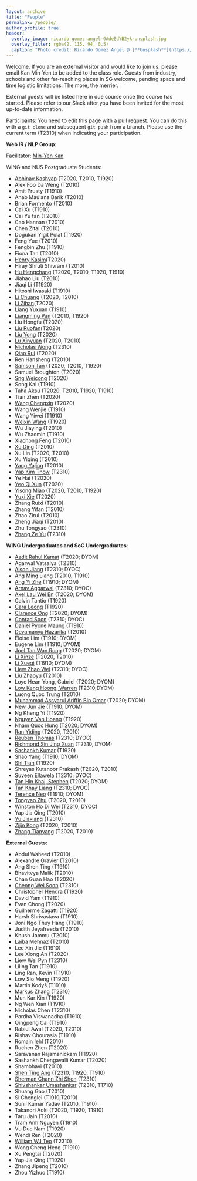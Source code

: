 ```yaml
---
layout: archive
title: "People"
permalink: /people/
author_profile: true
header:
  overlay_image: ricardo-gomez-angel-9AdeEdYB2yk-unsplash.jpg
  overlay_filter: rgba(2, 115, 94, 0.5)
  caption: "Photo credit: Ricardo Gomez Angel @ [**Unsplash**](https://unsplash.com/@rgaleriacom)"
---
```


Welcome. If you are an external visitor and would like to join us, please email Kan Min-Yen to be added to the class role. Guests from industry, schools and other far-reaching places in SG welcome, pending space and time logistic limitations. The more, the merrier.

External guests will be listed here in due course once the course has started. Please refer to our Slack after you have been invited for the most up-to-date information.

Participants: You need to edit this page with a pull request.  You can do this with a `git clone` and subsequent `git push` from a branch.  Please use the current term (T2310) when indicating your participation.

**Web IR / NLP Group**:

Facilitator: [Min-Yen Kan](http://www.comp.nus.edu.sg/~kanmy)

WING and NUS Postgraduate Students:
* [Abhinav Kashyap](https://abhinavkashyap.io/) (T2020, T2010, T1920)
* Alex Foo Da Weng (T2010)
* Amit Prusty (T1910)
* Anab Maulana Barik (T2010)
* Brian Formento (T2010)
* Cai Xu (T1910)
* Cai Yu fan (T2010)
* Cao Hannan (T2010)
* Chen Zitai (T2010)
* Dogukan Yigit Polat (T1920)
* Feng Yue (T2010)
* Fengbin Zhu (T1910)
* Fiona Tan (T2010)
* [Henry Kasim](https://www.linkedin.com/in/henrykasim/?originalSubdomain=sg)(T2020)
* Hiray Shruti Shivram (T2010)
* [Hu Hengchang](http://holdenhu.cn) (T2020, T2010, T1920, T1910)
* Jiahao Liu (T2010)
* Jiaqi Li (T1920)
* Hitoshi Iwasaki (T1910)
* [Li Chuang](https://www.linkedin.com/in/victorlinus/) (T2020, T2010)
* [Li Zihan](https://www.linkedin.com/in/zihan-li-nus/?originalSubdomain=sg)(T2020)
* Liang Yuxuan (T1910)
* [Liangming Pan](http://www.liangmingpan.com/) (T2010, T1920)
* Liu Hongfu (T2020)
* [Liu Ruofan](https://www.linkedin.com/in/ruofanliu/?originalSubdomain=sg)(T2020)
* [Liu Yong](https://www.linkedin.com/in/yong-liu-b1037513/?originalSubdomain=sg) (T2020)
* [Lu Xinyuan](https://github.com/XinyuanLu00) (T2020, T2010)
* [Nicholas Wong](https://nic-wong.carrd.co/) (T2310)
* [Qiao Rui](https://www.linkedin.com/in/rui-qiao/?originalSubdomain=sg) (T2020)
* Ren Hansheng (T2010)
* [Samson Tan](https://samsontmr.github.io/) (T2020, T2010, T1920)
* Samuel Broughton (T2020)
* [Sng Weicong](https://www.linkedin.com/in/weicong-sng-42456ba8/?originalSubdomain=sg) (T2020)
* Song Kai (T1910)
* [Taha Aksu](https://cuthalionn.github.io/) (T2020, T2010, T1920, T1910)
* Tian Zhen (T2020)
* [Wang Chengxin](https://www.linkedin.com/in/chengxin-wang-086304113/?originalSubdomain=sg) (T2020)
* Wang Wenjie (T1910)
* Wang Yiwei (T1910)
* [Weixin Wang](https://github.com/MottoX) (T1920)
* Wu Jiaying (T2010)
* Wu Zhaomin (T1910)
* [Xiachong Feng](http://xcfeng.net/) (T2010)
* [Xu Ding](https://sean-dingxu.github.io/) (T2010)
* Xu Lin (T2020, T2010)
* Xu Yiqing (T2010)
* [Yang Yajing](https://www.linkedin.com/in/yajing-yang-737629140/?originalSubdomain=sg) (T2010)
* [Yap Kim Thow](https://www.linkedin.com/in/kimthowyap/?originalSubdomain=sg) (T2310)
* Ye Hai (T2020)
* [Yeo Qi Xun](https://www.linkedin.com/in/yeo-qi-xun-8975a114b/?originalSubdomain=sg) (T2020)
* [Yisong Miao](https://yisong.me/) (T2020, T2010, T1920)
* [Yuxi Xie](https://www.linkedin.com/in/yuxi-xie-494265181/) (T2020)
* Zhang Ruixi (T2010)
* Zhang Yifan (T2010)
* Zhao Zirui (T2010)
* Zheng Jiaqi (T2010)
* Zhu Tongyao (T2310)
* [Zhang Ze Yu](https://www.linkedin.com/in/ze-yu-z-b9033918a/) (T2310)

**WING Undergraduates and SoC Undergraduates**:

* [Aadit Rahul Kamat](https://www.linkedin.com/in/aaditkamat/?originalSubdomain=sg) (T2020; DYOM)
* Agarwal Vatsalya (T2310)
* [Alson Jiang](www.linkedin.com/in/alson-jiang) (T2310; DYOC)
* Ang Ming Liang (T2010, T1910)
* [Ang Yi Zhe](https://sg.linkedin.com/in/ang-yizhe) (T1910; DYOM)
* [Arnav Aggarwal](https://www.linkedin.com/in/arnav-ag/) (T2310; DYOC)
* [Axel Lau Wei En](https://www.linkedin.com/in/axel-lau/?originalSubdomain=sg) (T2020; DYOM)
* Calvin Tantio (T1920)
* [Cara Leong](https://craa.co/) (T1920)
* [Clarence Ong](https://www.linkedin.com/in/clarenceong97/?originalSubdomain=sg) (T2020; DYOM)
* [Conrad Soon](https://conradsoon.me) (T2310; DYOC)
* Daniel Pyone Maung (T1910)
* [Devamanyu Hazarika](https://devamanyu.com/) (T2010)
* Eloise Lim (T1910; DYOM)
* Eugene Lim (T1910; DYOM)
* [Joel Tan Wan Rong](https://www.linkedin.com/in/joeltanwr/?originalSubdomain=sg) (T2020; DYOM)
* [Li Xinze](https://github.com/lixinze777) (T2020, T2010)
* [Li Xueqi](https://www.linkedin.com/in/xueqi-li/?originalSubdomain=sg) (T1910; DYOM)
* [Liew Zhao Wei](https://github.com/zwliew/) (T2310; DYOC)
* Liu Zhaoyu (T2010)
* Loye Hean Yong, Gabriel (T2020; DYOM)
* [Low Keng Hoong, Warren](https://github.com/DESU-CLUB/cs6101.git) (T2310;DYOM)
* Luong Quoc Trung (T2010)
* [Muhammad Assyarul Ariffin Bin Omar](https://www.linkedin.com/in/muhd-assyarul-ariffin-bin-omar/?originalSubdomain=sg) (T2020; DYOM)
* [New Jun Jie](https://www.jetnew.io/) (T1910; DYOM)
* Ng Kheng Yi (T1920)
* [Nguyen Van Hoang](https://ngnvnhng.github.io/) (T1920)
* [Nham Quoc Hung](https://www.linkedin.com/in/quoc-hung-nham/?originalSubdomain=sg) (T2020; DYOM)
* [Ran Yiding](https://sg.linkedin.com/in/ran-yiding) (T2020, T2010)
* [Reuben Thomas](https://github.com/reuben-thomas) (T2310; DYOC)
* [Richmond Sin Jing Xuan](https://www.linkedin.com/in/richmondsin) (T2310, DYOM)
* [Sashankh Kumar](https://www.linkedin.com/in/sashankh-kumar/?originalSubdomain=sg) (T1920)
* Shao Yang (T1910; DYOM)
* [Shi Tian](https://www.linkedin.com/in/shi-tian/?originalSubdomain=sg) (T1920)
* Shreyas Kutanoor Prakash (T2020, T2010)
* [Suveen Ellawela](https://www.linkedin.com/in/suveen-ellawela/) (T2310; DYOC)
* [Tan Hin Khai, Stephen](https://www.linkedin.com/in/stephen-tan-hin-khai/?originalSubdomain=sg) (T2020; DYOM)
* [Tan Khay Liang](https://github.com/khayliang) (T2310; DYOC)
* [Terence Neo](https://www.linkedin.com/in/terencenyy/?originalSubdomain=sg) (T1910; DYOM)
* [Tongyao Zhu](https://sg.linkedin.com/in/tongyao-zhu) (T2020, T2010)
* [Winston Ho Di Wei](https://github.com/winstxnhdw) (T2310; DYOC)
* Yap Jia Qing (T2010)
* [Yu Jiaxiang](https://litone01.github.io) (T2310)
* [Zijin Kong](https://www.linkedin.com/in/zijin-kong-108b48160/?originalSubdomain=sg) (T2020, T2010)
* [Zhang Tianyang](https://www.linkedin.com/in/zhang-tianyang/?originalSubdomain=sg) (T2020, T2010)

**External Guests**:
* Abdul Waheed (T2010)
* Alexandre Gravier (T2010)
* Ang Shen Ting (T1910)
* Bhavitvya Malik (T2010)
* Chan Guan Hao (T2020)
* [Cheong Wei Soon](https://www.linkedin.com/in/weisooncheong/?originalSubdomain=sg) (T2310)
* Christopher Hendra (T1920)
* David Yam (T1910)
* Evan Chong (T2020)
* Guilherme Zagatti (T1920)
* Harsh Shrivastava (T1910)
* Joni Ngo Thuy Hang (T1910)
* Judith Jeyafreeda (T2010)
* Khush Jammu (T2010)
* Laiba Mehnaz (T2010)
* Lee Xin Jie (T1910)
* Lee Xiong An (T2020)
* Liew Wei Pyn (T2310)
* Liling Tan (T1910)
* Ling Ran, Kevin (T1910)
* Low Sio Meng (T1920)
* Martin Kodyš (T1910)
* [Markus Zhang](https://twitter.com/photon_mz) (T2310)
* Mun Kar Kin (T1920)
* Ng Wen Xian (T1910)
* Nicholas Chen (T2310)
* Pardha Viswanadha (T1910) 
* Qingpeng Cai (T1910)
* Rabiul Awal (T2020, T2010)
* Rishav Chourasia (T1910)
* Romain Iehl (T2010)
* Ruchen Zhen (T2020)
* Saravanan Rajamanickam (T1920)
* Sashankh Chengavalli Kumar (T2020)
* Shambhavi (T2010)
* [Shen Ting Ang](https://linktr.ee/shenting) (T2310, T1920, T1910)
* [Sherman Chann Zhi Shen](https://github.com/152334H) (T2310)
* [Shivshankar Umashankar](https://www.linkedin.com/in/shivshankarumashankar) (T2310, T1710)
* Shuang Gao (T2010)
* Si Chenglei (T1910,T2010)
* Sunil Kumar Yadav (T2010, T1910)
* Takanori Aoki (T2020, T1920, T1910)
* Taru Jain (T2010)
* Tram Anh Nguyen (T1910)
* Vu Duc Nam (T1920)
* Wendi Ren (T2020)
* [William WJ Teo](https://www.william-teo.com) (T2310)
* Wong Cheng Heng (T1910)
* Xu Pengtai (T2020)
* Yap Jia Qing (T1920)
* Zhang Jipeng (T2010)
* Zhou Yizhuo (T1910)
